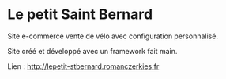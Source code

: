 # Le petit Saint Bernard
Site e-commerce vente de vélo avec configuration personnalisé.

Site créé et développé avec un framework fait main.

Lien : http://lepetit-stbernard.romanczerkies.fr
